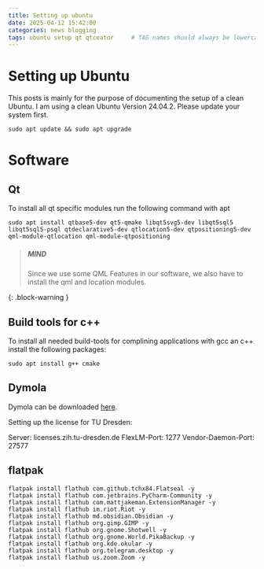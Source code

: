 ```yaml
---
title: Setting up ubuntu   
date: 2025-04-12 15:42:00 
categories: news blogging 
tags: ubuntu setup qt qtceator     # TAG names should always be lowercase
---
```


# Setting up Ubuntu

This posts is mainly for the purpose of documenting the setup of a clean Ubuntu. I am using a clean Ubuntu Version 24.04.2. Please update your system first.

```shell
sudo apt update && sudo apt upgrade
```

# Software 

## Qt

To install all qt specific modules run the following command with apt

```shell
sudo apt install qtbase5-dev qt5-qmake libqt5svg5-dev libqt5sql5 libqt5sql5-psql qtdeclarative5-dev qtlocation5-dev qtpositioning5-dev qml-module-qtlocation qml-module-qtpositioning
``` 

> ##### MIND
>
> Since we use some QML Features in our software, we also have to install the qml and location modules. 
> 
{: .block-warning }

## Build tools for c++

To install all needed build-tools for complining applications with gcc an c++ install the following packages:

```shell
sudo apt install g++ cmake
```

## Dymola

Dymola can be downloaded [here](https://www.ltx.de/download/Dymola/Dymola2025x.html).

Setting up the license for TU Dresden:

Server: licenses.zih.tu-dresden.de
FlexLM-Port: 1277
Vendor-Daemon-Port: 27577


## flatpak

```shell
flatpak install flathub com.github.tchx84.Flatseal -y
flatpak install flathub com.jetbrains.PyCharm-Community -y
flatpak install flathub com.mattjakeman.ExtensionManager -y
flatpak install flathub im.riot.Riot -y
flatpak install flathub md.obsidian.Obsidian -y
flatpak install flathub org.gimp.GIMP -y
flatpak install flathub org.gnome.Shotwell -y
flatpak install flathub org.gnome.World.PikaBackup -y
flatpak install flathub org.kde.okular -y
flatpak install flathub org.telegram.desktop -y
flatpak install flathub us.zoom.Zoom -y
```
